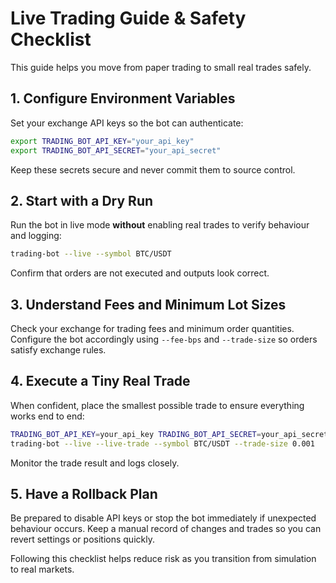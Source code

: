 # Live Trading Guide & Safety Checklist

This guide helps you move from paper trading to small real trades safely.

## 1. Configure Environment Variables
Set your exchange API keys so the bot can authenticate:

```bash
export TRADING_BOT_API_KEY="your_api_key"
export TRADING_BOT_API_SECRET="your_api_secret"
```
Keep these secrets secure and never commit them to source control.

## 2. Start with a Dry Run
Run the bot in live mode **without** enabling real trades to verify behaviour and logging:

```bash
trading-bot --live --symbol BTC/USDT
```
Confirm that orders are not executed and outputs look correct.

## 3. Understand Fees and Minimum Lot Sizes
Check your exchange for trading fees and minimum order quantities. Configure the bot accordingly using `--fee-bps` and `--trade-size` so orders satisfy exchange rules.

## 4. Execute a Tiny Real Trade
When confident, place the smallest possible trade to ensure everything works end to end:

```bash
TRADING_BOT_API_KEY=your_api_key TRADING_BOT_API_SECRET=your_api_secret \
trading-bot --live --live-trade --symbol BTC/USDT --trade-size 0.001
```
Monitor the trade result and logs closely.

## 5. Have a Rollback Plan
Be prepared to disable API keys or stop the bot immediately if unexpected behaviour occurs. Keep a manual record of changes and trades so you can revert settings or positions quickly.

Following this checklist helps reduce risk as you transition from simulation to real markets.

